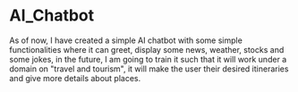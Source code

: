 # AI_Chatbot
As of now, I have created a simple AI chatbot with some simple functionalities where it can greet, display some news, weather, stocks and some jokes, in the future, I am going to train it such that it will work under a domain on "travel and tourism",  it will make the user their desired itineraries and give more details about places.
